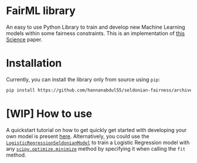 # FairML library 
An easy to use Python Library to train and develop new Machine Learning models within some fairness constraints. This is an implementation of [this Science](https://aisafety.cs.umass.edu/paper.html) paper.  

# Installation
Currently, you can install the library only from source using `pip`: 
```bash
pip install https://github.com/hannanabdul55/seldonian-fairness/archive/master.zip
```
# [WIP] How to use
 A quickstart tutorial on how to get quickly get started with developing your own model is present [here](http://abdulhannan.in/seldonian-fairness/quickstart.html).
Alternatively, you could use the [`LogisticRegressionSeldonianModel`](http://abdulhannan.in/seldonian-fairness/reference.html#seldonian.seldonian.LogisticRegressionSeldonianModel) to train a Logistic Regression model with any [`scipy.optimize.minimize`](https://docs.scipy.org/doc/scipy/reference/generated/scipy.optimize.minimize.html) method by specifying it when calling the `fit` method.  

